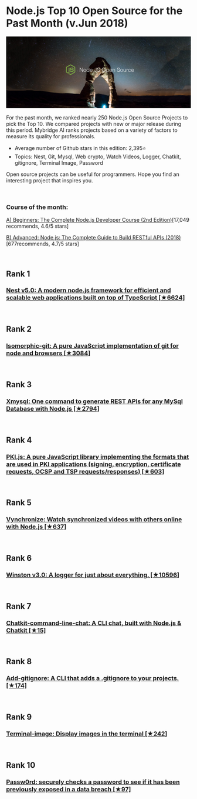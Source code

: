             
# Node.js Top 10 Open Source for the Past Month (v.Jun 2018)

<img src="june-nodejs-opensource.jpg" width="800" alt="Mybridge"></a>

For the past month, we ranked nearly 250 Node.js Open Source Projects to pick the Top 10. 
We compared projects with new or major release during this period. Mybridge AI ranks projects based on a variety of factors to measure its quality for professionals.

* Average number of Github stars in this edition: 2,395⭐️
* Topics: Nest, Git, Mysql, Web crypto, Watch Videos, Logger, Chatkit, gitignore, Terminal Image, Password

Open source projects can be useful for programmers. Hope you find an interesting project that inspires you.

<br>

### Course of the month:

[A) Beginners: The Complete Node.js Developer Course (2nd Edition)](http://bit.ly/2FScDHt)[17,049 recommends, 4.6/5 stars]

[B) Advanced: Node.js: The Complete Guide to Build RESTful APIs (2018)](http://bit.ly/2JEYUZw)[677recommends, 4.7/5 stars]

<br>

## Rank 1
### [Nest v5.0: A modern node.js framework for efficient and scalable web applications built on top of TypeScript [★6624]](https://github.com/nestjs/nest?utm_source=mybridge&utm_medium=blog&utm_campaign=read_more)


<br>

## Rank 2
### [Isomorphic-git: A pure JavaScript implementation of git for node and browsers [★3084]](https://github.com/isomorphic-git/isomorphic-git?utm_source=mybridge&utm_medium=blog&utm_campaign=read_more)


<br>

## Rank 3
### [Xmysql: One command to generate REST APIs for any MySql Database with Node.js [★2794]](https://github.com/o1lab/xmysql?utm_source=mybridge&utm_medium=blog&utm_campaign=read_more)


<br>

## Rank 4
### [PKI.js: A pure JavaScript library implementing the formats that are used in PKI applications (signing, encryption, certificate requests, OCSP and TSP requests/responses) [★603]](https://github.com/PeculiarVentures/PKI.js?utm_source=mybridge&utm_medium=blog&utm_campaign=read_more)


<br>

## Rank 5
### [Vynchronize: Watch synchronized videos with others online with Node.js [★637]](https://github.com/kyle8998/Vynchronize?utm_source=mybridge&utm_medium=blog&utm_campaign=read_more)


<br>

## Rank 6
### [Winston v3.0: A logger for just about everything. [★10596]](https://github.com/winstonjs/winston?utm_source=mybridge&utm_medium=blog&utm_campaign=read_more)


<br>

## Rank 7
### [Chatkit-command-line-chat: A CLI chat, built with Node.js & Chatkit [★15]](https://github.com/pusher/chatkit-command-line-chat?utm_source=mybridge&utm_medium=blog&utm_campaign=read_more)


<br>

## Rank 8
### [Add-gitignore: A CLI that adds a .gitignore to your projects. [★174]](https://github.com/TejasQ/add-gitignore?utm_source=mybridge&utm_medium=blog&utm_campaign=read_more)


<br>

## Rank 9
### [Terminal-image: Display images in the terminal [★242]](https://github.com/sindresorhus/terminal-image?utm_source=mybridge&utm_medium=blog&utm_campaign=read_more)


<br>

## Rank 10
### [Passw0rd: securely checks a password to see if it has been previously exposed in a data breach [★97]](https://github.com/djadmin/passw0rd?utm_source=mybridge&utm_medium=blog&utm_campaign=read_more)


                    

